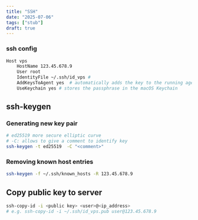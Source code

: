 ```yaml
---
title: "SSH"
date: "2025-07-06"
tags: ["stub"]
draft: true
---
```


### ssh config

```bash
Host vps
    HostName 123.45.678.9
    User root
    IdentityFile ~/.ssh/id_vps # 
    AddKeysToAgent yes  # automatically adds the key to the running agent
    UseKeychain yes # stores the passphrase in the macOS Keychain
```

## ssh-keygen

### Generating new key pair

```bash
# ed25519 more secure elliptic curve
# -C: allows to give a comment to identify key
ssh-keygen -t ed25519  -C "<comment>" 
```

### Removing  known host entries

```bash
ssh-keygen -f ~/.ssh/known_hosts -R 123.45.678.9
```

## Copy public key to server

```bash
ssh-copy-id -i <public key> <user>@<ip_address>
# e.g. ssh-copy-id -i ~/.ssh/id_vps.pub user@123.45.678.9
```
